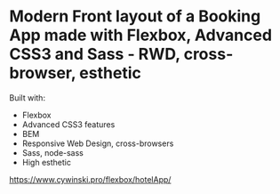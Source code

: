 # Modern Front layout of a Booking App made with Flexbox, Advanced CSS3 and Sass - RWD, cross-browser, esthetic

Built with:
- Flexbox
- Advanced CSS3 features
- BEM
- Responsive Web Design, cross-browsers
- Sass, node-sass
- High esthetic

https://www.cywinski.pro/flexbox/hotelApp/
